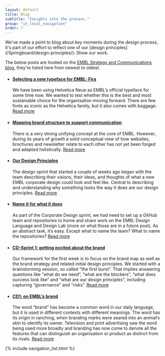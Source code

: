 ```yaml
---
layout: default
title: Blog
subtitle: "Insights into the process."
group: "in_local_navigation"
order: 7
---
```


<p class="lead" markdown="1">We've made a point to blog about key moments during the design process, it's part of our effort to reflect one of our [design principles](/Springboard/design-principles/): Show our work.</p>

The below posts are hosted on the [EMBL Strategy and Communications blog](https://blogs.embl.org/communications/), they're listed here from newest to oldest.

- #### [Selecting a new typeface for EMBL: Fira](https://blogs.embl.org/communications/2017/07/17/selecting-a-new-typeface-for-embl-fira/)
  We have been using Helvetica Neue as EMBL’s official typeface for some time now. We wanted to test whether this is the best and most sustainable choice for the organisation moving forward. There are few fonts as iconic as the Helvetica family, but it also comes with baggage. [Read more](https://blogs.embl.org/communications/2017/07/17/selecting-a-new-typeface-for-embl-fira/)

- #### [Mapping brand structure to support communication](https://blogs.embl.org/communications/2017/07/11/mapping-brand-structure-to-support-communication/)
  There is a very strong unifying concept at the core of EMBL. However, during its years of growth a solid conceptual view of how websites, brochures and newsletter relate to each other has not yet been forged and adapted holistically. [Read more](https://blogs.embl.org/communications/2017/07/11/mapping-brand-structure-to-support-communication/)

- #### [Our Design Principles](https://blogs.embl.org/communications/2017/07/10/our-design-principles/)
  The design sprint that started a couple of weeks ago began with the team describing their visions, their ideas, and thoughts of what a new EMBL corporate design could look and feel like. Central to describing and understanding why something looks the way it does are our design principles. [Read more](https://blogs.embl.org/communications/2017/07/10/our-design-principles/)

- #### [Name it for what it does](https://blogs.embl.org/communications/2017/07/05/name-it-for-what-it-does/)
  As part of the Corporate Design sprint, we had need to set up a GitHub team and repositories to home and share work on the EMBL Design Language and Design Lab (more on what those are in a future post). As an abstract task, it’s easy. Except what to name the team? What to name the repositories? [Read more](https://blogs.embl.org/communications/2017/07/05/name-it-for-what-it-does/)
- #### [CD-Sprint 1: getting excited about the brand](https://blogs.embl.org/communications/2017/07/03/cd-sprint-1-getting-excited-about-the-brand/)
  Our framework for the first week is to focus on the brand map as well as the brand strategy and related initial design principles. We started with a brainstorming session, so called “the first burst”. That implies answering questions like “what do we need”, “what are the blockers”, “what does success look like” and “what are our design principles”, including capturing “governance” and “risks”. [Read more](https://blogs.embl.org/communications/2017/07/03/cd-sprint-1-getting-excited-about-the-brand/)
- #### [CD1: on EMBL’s brand](https://blogs.embl.org/communications/2017/06/26/cd1-on-embls-brand/)
  The word “brand” has become a common word in our daily language, but it is used in different contexts with different meanings. The word has its origin in ranching, when branding marks were seared into an animal’s skin to identify its owner. Television and print advertising saw the word being used more broadly and branding has now come to denote all the features that can distinguish an organisation or product as distinct from its rivals. [Read more](https://blogs.embl.org/communications/2017/06/26/cd1-on-embls-brand/)

{% include navigation_list.html %}
